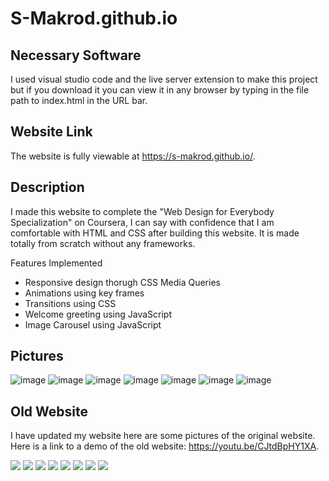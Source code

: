 # S-Makrod.github.io

## Necessary Software
I used visual studio code and the live server extension to make this project but if you download it you can view it in any browser by typing in the file path to index.html in the URL bar.

## Website Link
The website is fully viewable at https://s-makrod.github.io/. 

## Description
I made this website to complete the "Web Design for Everybody Specialization" on Coursera, I can say with confidence that I am comfortable with HTML and CSS after building this website. It is made totally from scratch without any frameworks.

Features Implemented
- Responsive design thorugh CSS Media Queries
- Animations using key frames
- Transitions using CSS
- Welcome greeting using JavaScript
- Image Carousel using JavaScript

## Pictures
![image](https://user-images.githubusercontent.com/53048085/131512430-19334b7c-035b-49a5-bdcc-6dcb4c62f90b.png)
![image](https://user-images.githubusercontent.com/53048085/131512547-6038d378-67c2-488b-a056-4f5cc632351f.png)
![image](https://user-images.githubusercontent.com/53048085/131512658-b65da1dd-8646-4ba7-b3d7-e07ecff8a9ca.png)
![image](https://user-images.githubusercontent.com/53048085/131512752-2fe36738-c4df-456b-9a23-3837f83b29fc.png)
![image](https://user-images.githubusercontent.com/53048085/131512988-7674ad1c-8a31-42d4-a584-322c6c17e83f.png)
![image](https://user-images.githubusercontent.com/53048085/131513996-3661eb87-acb0-473f-b7e4-d2a8c5ce2f77.png)
![image](https://user-images.githubusercontent.com/53048085/131513422-ad6b85f0-d5f0-4704-a486-e72cc1e1120e.png)

## Old Website
I have updated my website here are some pictures of the original website. Here is a link to a demo of the old website: https://youtu.be/CJtdBpHY1XA.

<img src= "https://user-images.githubusercontent.com/53048085/129653293-9432936a-2f23-45f2-b499-c5180e528b30.png"/>

<img src= "https://user-images.githubusercontent.com/53048085/129653388-9a7bd893-f724-467e-ac35-f43d5f647b77.png"/>

<img src= "https://user-images.githubusercontent.com/53048085/129653453-885a803e-11b4-47b5-8de5-adaa10cda151.png"/>

<img src= "https://user-images.githubusercontent.com/53048085/129653503-98129718-1da0-43da-8921-b4001b09618e.png"/>

<img src= "https://user-images.githubusercontent.com/53048085/129653540-14c46533-5d55-4666-a374-18cc5b9feb73.png"/>

<img src= "https://user-images.githubusercontent.com/53048085/129653604-5d44fa0f-1b58-4bab-8edd-ec3da0b6e994.png"/>

<img src= "https://user-images.githubusercontent.com/53048085/129653684-fd9147d5-5ef0-4501-8205-2594111b2b4f.png"/>

<img src= "https://user-images.githubusercontent.com/53048085/129653751-ee5d55a2-7097-4dce-9394-7825e80256d2.png"/>

